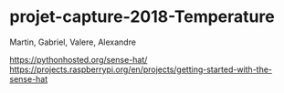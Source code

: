# projet-capture-2018-Temperature
Martin, Gabriel, Valere, Alexandre

https://pythonhosted.org/sense-hat/
https://projects.raspberrypi.org/en/projects/getting-started-with-the-sense-hat
